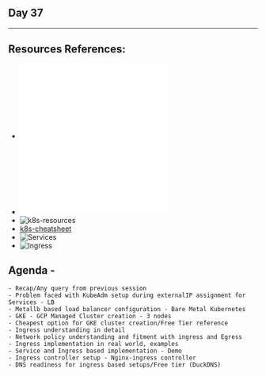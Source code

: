 ## Day 37
*************************************************************************************

## Resources References:
- ![Complete-Notes](../TrainingQueries-Agenda.txt)
- ![K8S-Contents](../K8S_DeepDive_Content.md)
- ![k8s-resources](../k8s_resources/)
- [k8s-cheatsheet](https://kubernetes.io/docs/reference/kubectl/cheatsheet/)
- ![Services](../k8s_resources/11-Services/)
- ![Ingress](../k8s_resources/13-Ingress/)

## Agenda -
	- Recap/Any query from previous session
	- Problem faced with KubeAdm setup during externalIP assignment for Services - LB
	- Metallb based load balancer configuration - Bare Metal Kubernetes 
	- GKE - GCP Managed Cluster creation - 3 nodes
	- Cheapest option for GKE cluster creation/Free Tier reference
	- Ingress understanding in detail
	- Network policy understanding and fitment with ingress and Egress
	- Ingress implementation in real world, examples
	- Service and Ingress based implementation - Demo
	- Ingress controller setup - Nginx-ingress controller
	- DNS readiness for ingress based setups/Free tier (DuckDNS)